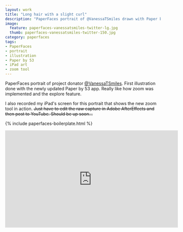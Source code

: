 ```yaml
---
layout: work
title: "Long hair with a slight curl"
description: "PaperFaces portrait of @VanessaTSmiles drawn with Paper by 53 on an iPad."
image: 
  feature: paperfaces-vanessatsmiles-twitter-lg.jpg
  thumb: paperfaces-vanessatsmiles-twitter-150.jpg
category: paperfaces
tags: 
- PaperFaces
- portrait
- illustration
- Paper by 53
- iPad art
- zoom tool
---
```


PaperFaces portrait of project donator [@VanessaTSmiles](http://twitter.com/VanessaTSmiles). First illustration done with the newly updated Paper by 53 app. Really like how zoom was implemented and the explore feature.

I also recorded my iPad's screen for this portrait that shows the new zoom tool in action. <del>Just have to edit the raw capture in Adobe AfterEffects and then post to YouTube. Should be up soon...</del>

{% include paperfaces-boilerplate.html %}

<iframe width="560" height="315" src="http://www.youtube.com/embed/PWf4WUoMXwg" frameborder="0"> </iframe>